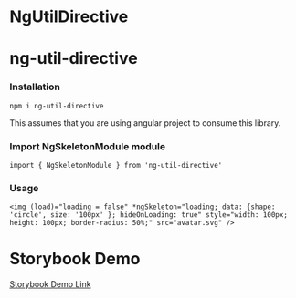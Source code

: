 # NgUtilDirective

# ng-util-directive

### Installation

`npm i ng-util-directive`

This assumes that you are using angular project to consume this library.

### Import NgSkeletonModule module

`import { NgSkeletonModule } from 'ng-util-directive'`

### Usage

`<img (load)="loading = false" *ngSkeleton="loading; data: {shape: 'circle', size: '100px' }; hideOnLoading: true" style="width: 100px; height: 100px; border-radius: 50%;" src="avatar.svg" /> `

# Storybook Demo

[Storybook Demo Link](https://ng-util-directive.vercel.app/ "Storybook Link")

